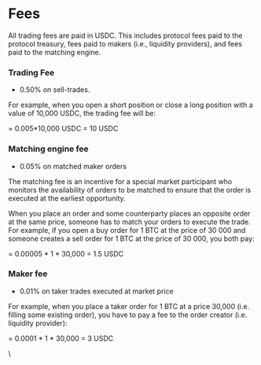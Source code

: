 # Fees

All trading fees are paid in USDC. This includes protocol fees paid to the protocol treasury, fees paid to makers (i.e., liquidity providers), and fees paid to the matching engine.

### Trading Fee

* 0.50% on sell-trades.

For example, when you open a short position or close a long position with a value of 10,000 USDC, the trading fee will be:

\= 0.005\*10,000 USDC = 10 USDC

### &#x20;Matching engine fee

* 0.05% on matched maker orders

The matching fee is an incentive for a special market participant who monitors the availability of orders to be matched to ensure that the order is executed at the earliest opportunity.&#x20;

When you place an order and some counterparty places an opposite order at the same price, someone has to match your orders to execute the trade. For example, if you open a buy order for 1 BTC at the price of 30 000 and someone creates a sell order for 1 BTC at the price of 30 000, you both pay:

\= 0.00005 \* 1 \* 30,000 = 1.5 USDC

###

### Maker fee

* 0.01% on taker trades executed at market price

For example, when you place a taker order for 1 BTC at a price 30,000 (i.e. filling some existing order), you have to pay a fee to the order creator (i.e. liquidity provider):&#x20;

\= 0.0001 \* 1 \* 30,000 = 3 USDC

\
